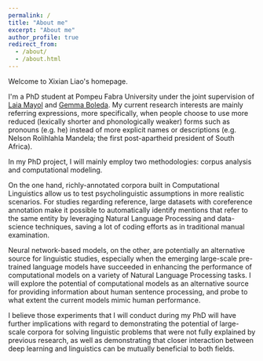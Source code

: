 ```yaml
---
permalink: /
title: "About me"
excerpt: "About me"
author_profile: true
redirect_from: 
  - /about/
  - /about.html
---
```


Welcome to Xixian Liao's homepage.

I'm a PhD student at Pompeu Fabra University under the joint supervision of [Laia Mayol](https://www.upf.edu/web/laia-mayol/) and [Gemma Boleda](https://gboleda.github.io). My current research interests are mainly referring expressions, more specifically, when people choose to use more reduced (lexically shorter and phonologically weaker) forms such as pronouns (e.g. he) instead of more explicit names or descriptions (e.g. Nelson Rolihlahla Mandela; the first post-apartheid president of South Africa).   

In my PhD project, I will mainly employ two methodologies: corpus analysis and computational modeling. 

On the one hand, richly-annotated corpora built in Computational Linguistics allow us to test psycholinguistic assumptions in more realistic scenarios. For studies regarding reference, large datasets with coreference annotation make it possible to automatically identify mentions that refer to the same entity by leveraging Natural Language Processing and data-science techniques, saving a lot of coding efforts as in traditional manual examination.

Neural network-based models, on the other, are potentially an alternative source for linguistic studies, especially when the emerging large-scale pre-trained language models have succeeded in enhancing the performance of computational models on a variety of Natural Language Processing tasks. I will explore the potential of computational models as an alternative source for providing information about human sentence processing, and probe to what extent the current models mimic human performance.

I believe those experiments that I will conduct during my PhD will have further implications with regard to demonstrating the potential of large-scale corpora for solving linguistic problems that were not fully explained by previous research, as well as demonstrating that closer interaction between deep learning and linguistics can be mutually beneficial to both fields.





